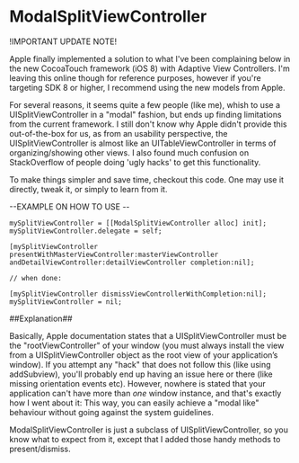 ModalSplitViewController
============

!IMPORTANT UPDATE NOTE!

Apple finally implemented a solution to what I've been complaining below in the new CocoaTouch framework (iOS 8) with Adaptive View Controllers. I'm leaving this online though for reference purposes, however if you're targeting SDK 8 or higher, I recommend using the new models from Apple.


For several reasons, it seems quite a few people (like me), whish to use a UISplitViewController in a "modal" fashion, but ends up finding limitations from the current framework. I still don't know why Apple didn't provide this out-of-the-box for us, as from an usability perspective, the UISplitViewController is almost like an UITableViewController in terms of organizing/showing other views. I also found much confusion on StackOverflow of people doing 'ugly hacks' to get this functionality.

To make things simpler and save time, checkout this code. One may use it directly, tweak it, or simply to learn from it.

--EXAMPLE ON HOW TO USE --

	mySplitViewController = [[ModalSplitViewController alloc] init];
	mySplitViewController.delegate = self;

	[mySplitViewController presentWithMasterViewController:masterViewController andDetailViewController:detailViewController completion:nil];

	// when done:

	[mySplitViewController dismissViewControllerWithCompletion:nil];
	mySplitViewController = nil;

##Explanation##

Basically, Apple documentation states that a UISplitViewController must be the "rootViewController" of your window (you must always install the view from a UISplitViewController object as the root view of your application’s window). If you attempt any "hack" that does not follow this (like using addSubview), you'll probably end up having an issue here or there (like missing orientation events etc). However, nowhere is stated that your application can't have more than *one* window instance, and that's exactly how I went about it: This way, you can easily achieve a "modal like" behaviour without going against the system guidelines.

ModalSplitViewController is just a subclass of UISplitViewController, so you know what to expect from it, except that I added those handy methods to present/dismiss.
